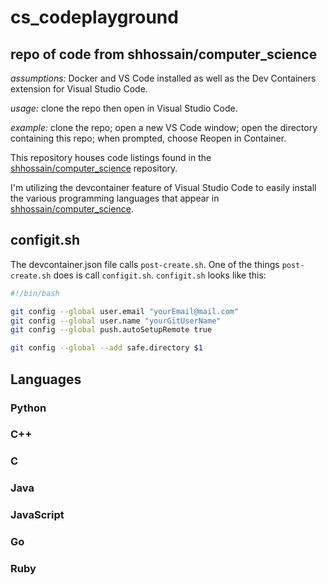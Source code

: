 # cs_codeplayground

## repo of code from shhossain/computer_science

*assumptions:* Docker and VS Code installed as well as the Dev Containers extension for Visual Studio Code.

*usage:* clone the repo then open in Visual Studio Code.

*example:* clone the repo; open a new VS Code window; open the directory containing this repo; when prompted, choose Reopen in Container.

This repository houses code listings found in the [shhossain/computer_science](https://github.com/shhossain/computer_science) repository.

I'm utilizing the devcontainer feature of Visual Studio Code to easily install the various programming languages that appear in [shhossain/computer_science](https://github.com/shhossain/computer_science).

## configit.sh

The devcontainer.json file calls `post-create.sh`. One of the things `post-create.sh` does is call `configit.sh`. `configit.sh` looks like this:

```bash
#!/bin/bash

git config --global user.email "yourEmail@mail.com"
git config --global user.name "yourGitUserName"
git config --global push.autoSetupRemote true

git config --global --add safe.directory $1
```

## Languages

### Python

### C++

### C

### Java

### JavaScript

### Go

### Ruby
